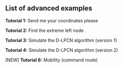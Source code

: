 ## List of advanced examples

**Tutorial 1:** Send me your coordinates please

**Tutorial 2:** Find the extreme left node

**Tutorial 3:** Simulate the D-LPCN algorithm (version 1)

**Tutorial 4:** Simulate the D-LPCN algorithm (version 2) 	

[NEW] **Tutorial 6:** Mobility (command route)
